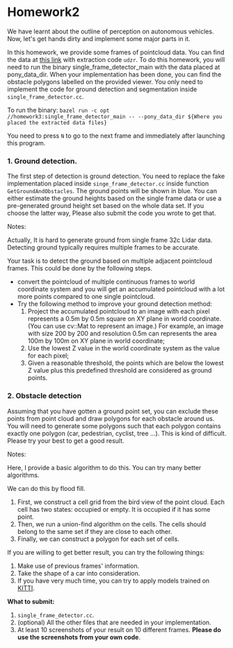 # Homework2

We have learnt about the outline of perception on autonomous vehicles. Now, let's get hands dirty and implement some major parts in it.

In this homework, we provide some frames of pointcloud data. You can find the data at [this link](https://pan.baidu.com/s/1yJa9Mn3Rawu1F5c373_kjg) with extraction code `udzr`. To do this homework, you will need to run the binary single_frame_detector_main with the data placed at pony_data_dir. When your implementation has been done, you can find the obstacle polygons labelled on the provided viewer. You only need to implement the code for ground detection and segmentation inside `single_frame_detector.cc`.

To run the binary:
`bazel run -c opt //homework3:single_frame_detector_main -- --pony_data_dir ${Where you placed the extracted data files}`

You need to press `N` to go to the next frame and immediately after launching this program.

### 1. Ground detection.

The first step of detection is ground detection. You need to replace the fake implementation placed inside `singe_frame_detector.cc` inside function `GetGroundAndObstacles`. The ground points will be shown in blue. You can either estimate the ground heights based on the single frame data or use a pre-generated ground height set based on the whole data set. If you choose the latter way, Please also submit the code you wrote to get that.

Notes:

Actually, It is hard to generate ground from single frame 32c Lidar data.
Detecting ground typically requires multiple frames to be accurate.

Your task is to detect the ground based on multiple adjacent pointcloud frames.
This could be done by the following steps.
- convert the pointcloud of multiple continuous frames to world coordinate system and you will get an accumulated pointcloud with a lot more points compared to one single pointcloud.
- Try the following method to improve your ground detection method:
  1. Project the accumulated pointcloud to an image with each pixel represents a 0.5m by 0.5m square on XY plane in world coordinate.(You can use cv::Mat to represent an image.) For example, an image with size 200 by 200 and resolution 0.5m can represents the area 100m by 100m on XY plane in world coordinate;
  2. Use the lowest Z value in the world coordinate system as the value for each pixel;
  3. Given a reasonable threshold, the points which are below the lowest Z value plus this predefined threshold are considered as ground points.

### 2. Obstacle detection

Assuming that you have gotten a ground point set, you can exclude these points from point cloud and draw polygons for each obstacle around us. You will need to generate some polygons such that each polygon contains exactly one polygon (car, pedestrian, cyclist, tree ...). This is kind of difficult. Please try your best to get a good result.

Notes:

Here, I provide a basic algorithm to do this. You can try many better algorithms.

We can do this by flood fill.

1. First, we construct a cell grid from the bird view of the point cloud. Each cell has two states: occupied or empty. It is occupied if it has some point.
2. Then, we run a union-find algorithm on the cells. The cells should belong to the same set if they are close to each other.
3. Finally, we can construct a polygon for each set of cells.

If you are willing to get better result, you can try the following things:
1. Make use of previous frames' information.
2. Take the shape of a car into consideration.
3. If you have very much time, you can try to apply models trained on [KITTI](http://www.cvlibs.net/datasets/kitti/).



**What to submit:**
1. `single_frame_detector.cc`.
2. (optional) All the other files that are needed in your implementation.
3. At least 10 screenshots of your result on 10 different frames. **Please do use the screenshots from your own code**.
